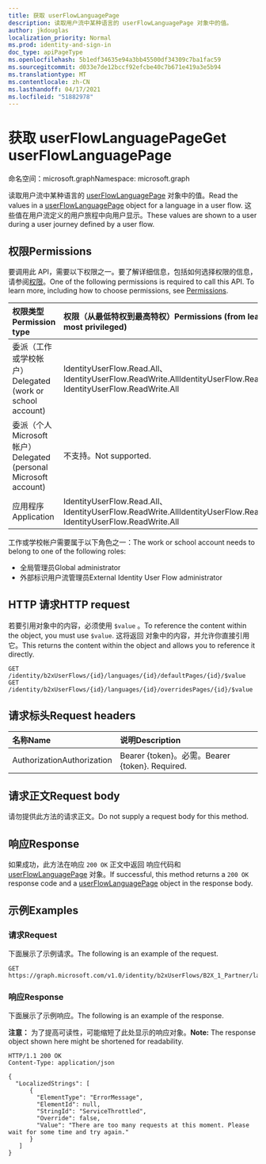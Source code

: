 ```yaml
---
title: 获取 userFlowLanguagePage
description: 读取用户流中某种语言的 userFlowLanguagePage 对象中的值。
author: jkdouglas
localization_priority: Normal
ms.prod: identity-and-sign-in
doc_type: apiPageType
ms.openlocfilehash: 5b1edf34635e94a3bb45500df34309c7ba1fac59
ms.sourcegitcommit: d033e7de12bccf92efcbe40c7b671e419a3e5b94
ms.translationtype: MT
ms.contentlocale: zh-CN
ms.lasthandoff: 04/17/2021
ms.locfileid: "51882978"
---
```

# <a name="get-userflowlanguagepage"></a><span data-ttu-id="5e4dc-103">获取 userFlowLanguagePage</span><span class="sxs-lookup"><span data-stu-id="5e4dc-103">Get userFlowLanguagePage</span></span>

<span data-ttu-id="5e4dc-104">命名空间：microsoft.graph</span><span class="sxs-lookup"><span data-stu-id="5e4dc-104">Namespace: microsoft.graph</span></span>

<span data-ttu-id="5e4dc-105">读取用户流中某种语言的 [userFlowLanguagePage](../resources/userflowlanguagepage.md) 对象中的值。</span><span class="sxs-lookup"><span data-stu-id="5e4dc-105">Read the values in a [userFlowLanguagePage](../resources/userflowlanguagepage.md) object for a language in a user flow.</span></span> <span data-ttu-id="5e4dc-106">这些值在用户流定义的用户旅程中向用户显示。</span><span class="sxs-lookup"><span data-stu-id="5e4dc-106">These values are shown to a user during a user journey defined by a user flow.</span></span>

## <a name="permissions"></a><span data-ttu-id="5e4dc-107">权限</span><span class="sxs-lookup"><span data-stu-id="5e4dc-107">Permissions</span></span>

<span data-ttu-id="5e4dc-p102">要调用此 API，需要以下权限之一。要了解详细信息，包括如何选择权限的信息，请参阅[权限](/graph/permissions-reference)。</span><span class="sxs-lookup"><span data-stu-id="5e4dc-p102">One of the following permissions is required to call this API. To learn more, including how to choose permissions, see [Permissions](/graph/permissions-reference).</span></span>

|<span data-ttu-id="5e4dc-110">权限类型</span><span class="sxs-lookup"><span data-stu-id="5e4dc-110">Permission type</span></span>      | <span data-ttu-id="5e4dc-111">权限（从最低特权到最高特权）</span><span class="sxs-lookup"><span data-stu-id="5e4dc-111">Permissions (from least to most privileged)</span></span>              |
|:--------------------|:---------------------------------------------------------|
|<span data-ttu-id="5e4dc-112">委派（工作或学校帐户）</span><span class="sxs-lookup"><span data-stu-id="5e4dc-112">Delegated (work or school account)</span></span>|<span data-ttu-id="5e4dc-113">IdentityUserFlow.Read.All、IdentityUserFlow.ReadWrite.All</span><span class="sxs-lookup"><span data-stu-id="5e4dc-113">IdentityUserFlow.Read.All, IdentityUserFlow.ReadWrite.All</span></span>|
|<span data-ttu-id="5e4dc-114">委派（个人 Microsoft 帐户）</span><span class="sxs-lookup"><span data-stu-id="5e4dc-114">Delegated (personal Microsoft account)</span></span>| <span data-ttu-id="5e4dc-115">不支持。</span><span class="sxs-lookup"><span data-stu-id="5e4dc-115">Not supported.</span></span>|
|<span data-ttu-id="5e4dc-116">应用程序</span><span class="sxs-lookup"><span data-stu-id="5e4dc-116">Application</span></span>|<span data-ttu-id="5e4dc-117">IdentityUserFlow.Read.All、IdentityUserFlow.ReadWrite.All</span><span class="sxs-lookup"><span data-stu-id="5e4dc-117">IdentityUserFlow.Read.All, IdentityUserFlow.ReadWrite.All</span></span>|

<span data-ttu-id="5e4dc-118">工作或学校帐户需要属于以下角色之一：</span><span class="sxs-lookup"><span data-stu-id="5e4dc-118">The work or school account needs to belong to one of the following roles:</span></span>

* <span data-ttu-id="5e4dc-119">全局管理员</span><span class="sxs-lookup"><span data-stu-id="5e4dc-119">Global administrator</span></span>
* <span data-ttu-id="5e4dc-120">外部标识用户流管理员</span><span class="sxs-lookup"><span data-stu-id="5e4dc-120">External Identity User Flow administrator</span></span>

## <a name="http-request"></a><span data-ttu-id="5e4dc-121">HTTP 请求</span><span class="sxs-lookup"><span data-stu-id="5e4dc-121">HTTP request</span></span>

<span data-ttu-id="5e4dc-122">若要引用对象中的内容，必须使用 `$value` 。</span><span class="sxs-lookup"><span data-stu-id="5e4dc-122">To reference the content within the object, you must use `$value`.</span></span> <span data-ttu-id="5e4dc-123">这将返回 对象中的内容，并允许你直接引用它。</span><span class="sxs-lookup"><span data-stu-id="5e4dc-123">This returns the content within the object and allows you to reference it directly.</span></span>

<!-- {
  "blockType": "ignored"
}
-->

``` http
GET /identity/b2xUserFlows/{id}/languages/{id}/defaultPages/{id}/$value
GET /identity/b2xUserFlows/{id}/languages/{id}/overridesPages/{id}/$value
```

## <a name="request-headers"></a><span data-ttu-id="5e4dc-124">请求标头</span><span class="sxs-lookup"><span data-stu-id="5e4dc-124">Request headers</span></span>

|<span data-ttu-id="5e4dc-125">名称</span><span class="sxs-lookup"><span data-stu-id="5e4dc-125">Name</span></span>|<span data-ttu-id="5e4dc-126">说明</span><span class="sxs-lookup"><span data-stu-id="5e4dc-126">Description</span></span>|
|:---|:---|
|<span data-ttu-id="5e4dc-127">Authorization</span><span class="sxs-lookup"><span data-stu-id="5e4dc-127">Authorization</span></span>|<span data-ttu-id="5e4dc-p104">Bearer {token}。必需。</span><span class="sxs-lookup"><span data-stu-id="5e4dc-p104">Bearer {token}. Required.</span></span>|

## <a name="request-body"></a><span data-ttu-id="5e4dc-130">请求正文</span><span class="sxs-lookup"><span data-stu-id="5e4dc-130">Request body</span></span>

<span data-ttu-id="5e4dc-131">请勿提供此方法的请求正文。</span><span class="sxs-lookup"><span data-stu-id="5e4dc-131">Do not supply a request body for this method.</span></span>

## <a name="response"></a><span data-ttu-id="5e4dc-132">响应</span><span class="sxs-lookup"><span data-stu-id="5e4dc-132">Response</span></span>

<span data-ttu-id="5e4dc-133">如果成功，此方法在响应 `200 OK` 正文中返回 响应代码和 [userFlowLanguagePage](../resources/userflowlanguagepage.md) 对象。</span><span class="sxs-lookup"><span data-stu-id="5e4dc-133">If successful, this method returns a `200 OK` response code and a [userFlowLanguagePage](../resources/userflowlanguagepage.md) object in the response body.</span></span>

## <a name="examples"></a><span data-ttu-id="5e4dc-134">示例</span><span class="sxs-lookup"><span data-stu-id="5e4dc-134">Examples</span></span>

### <a name="request"></a><span data-ttu-id="5e4dc-135">请求</span><span class="sxs-lookup"><span data-stu-id="5e4dc-135">Request</span></span>

<span data-ttu-id="5e4dc-136">下面展示了示例请求。</span><span class="sxs-lookup"><span data-stu-id="5e4dc-136">The following is an example of the request.</span></span>

<!-- {
  "blockType": "request",
  "name": "get_userflowlanguagepage_3"
}
-->

``` http
GET https://graph.microsoft.com/v1.0/identity/b2xUserFlows/B2X_1_Partner/languages/en/defaultPages/idpselections/$value
```

### <a name="response"></a><span data-ttu-id="5e4dc-137">响应</span><span class="sxs-lookup"><span data-stu-id="5e4dc-137">Response</span></span>

<span data-ttu-id="5e4dc-138">下面展示了示例响应。</span><span class="sxs-lookup"><span data-stu-id="5e4dc-138">The following is an example of the response.</span></span>

<span data-ttu-id="5e4dc-139">**注意：** 为了提高可读性，可能缩短了此处显示的响应对象。</span><span class="sxs-lookup"><span data-stu-id="5e4dc-139">**Note:** The response object shown here might be shortened for readability.</span></span>
<!-- {
  "blockType": "response",
  "truncated": true,
  "@odata.type": "microsoft.graph.userFlowLanguagePage"
}
-->

``` http
HTTP/1.1 200 OK
Content-Type: application/json

{
  "LocalizedStrings": [
      {
        "ElementType": "ErrorMessage",
        "ElementId": null,
        "StringId": "ServiceThrottled",
        "Override": false,
        "Value": "There are too many requests at this moment. Please wait for some time and try again."
      }
   ]
}
```
